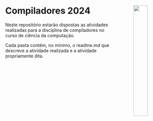 <div align="center">
<img src="https://cdn.discordapp.com/attachments/1017139709090209824/1229511491695153243/tipo_ufj.png?ex=662ff2ce&is=661d7dce&hm=1f9976da7f2f095076bea00253d22f25016e2932fc9d289b9d45fa5831ae74ee&" align="right" width=30%>

<h1 align="left">Compiladores 2024</h1>
</div>


<p>Neste repositório estarão dispostas as atividades realizadas para a disciplina de compiladores no curso de ciência da computação.</p>
<p>Cada pasta contém, no mínimo, o readme.md que descreve a atividade realizada e a atividade propriamente dita.</p>

